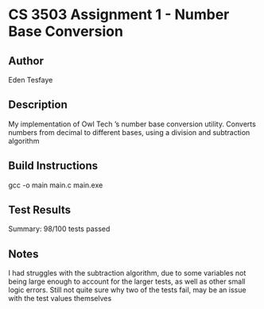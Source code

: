 # CS 3503 Assignment 1 - Number Base Conversion

## Author
Eden Tesfaye

## Description
My implementation of Owl Tech ’s number base conversion utility.
Converts numbers from decimal to different bases, using a division and subtraction algorithm


## Build Instructions
 
gcc -o main main.c
main.exe
 
## Test Results
Summary: 98/100 tests passed

## Notes
I had struggles with the subtraction algorithm, due to some variables not being large enough to account for the larger tests, as well as other small logic errors.
Still not quite sure why two of the tests fail, may be an issue with the test values themselves
